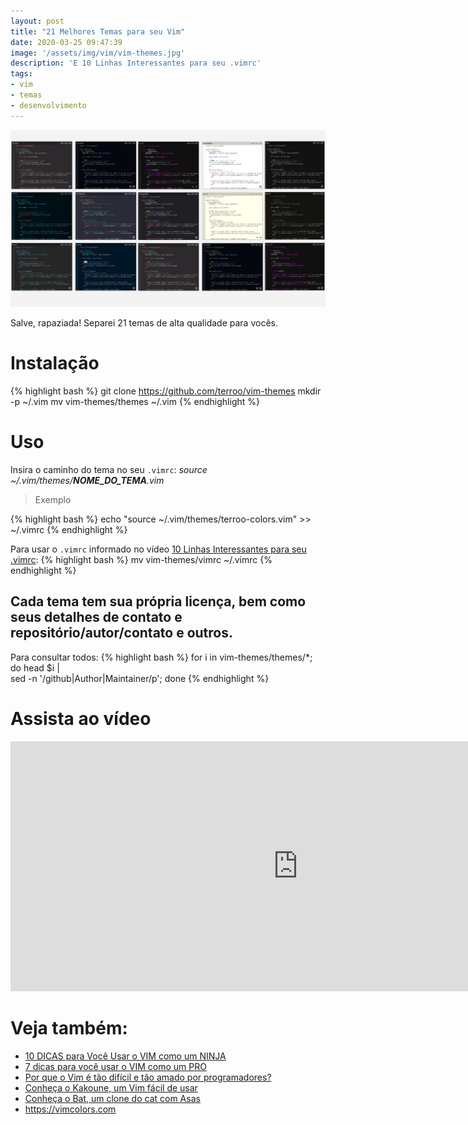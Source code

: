 ```yaml
---
layout: post
title: "21 Melhores Temas para seu Vim"
date: 2020-03-25 09:47:39
image: '/assets/img/vim/vim-themes.jpg'
description: 'E 10 Linhas Interessantes para seu .vimrc'
tags:
- vim
- temas
- desenvolvimento
---
```


![21 Melhores Temas para seu Vim](/assets/img/vim/vim-themes.jpg)

Salve, rapaziada! Separei 21 temas de alta qualidade para vocês.

# Instalação
{% highlight bash %}
git clone https://github.com/terroo/vim-themes
mkdir -p ~/.vim
mv vim-themes/themes ~/.vim
{% endhighlight %}

# Uso
Insira o caminho do tema no seu `.vimrc`: *source ~/.vim/themes/**NOME_DO_TEMA**.vim*
> Exemplo

{% highlight bash %}
echo "source ~/.vim/themes/terroo-colors.vim" >> ~/.vimrc
{% endhighlight %}

Para usar o `.vimrc` informado no vídeo [10 Linhas Interessantes para seu .vimrc]():
{% highlight bash %}
mv vim-themes/vimrc ~/.vimrc
{% endhighlight %}

## Cada tema tem sua própria licença, bem como seus detalhes de contato e repositório/autor/contato e outros.
Para consultar todos:
{% highlight bash %}
for i in vim-themes/themes/*; do head $i | \
sed -n '/github\|Author\|Maintainer/p'; done
{% endhighlight %}

# Assista ao vídeo
<iframe width="920" height="400" src="https://www.youtube.com/embed/XXGk3n1uzPg" frameborder="0" allow="accelerometer; autoplay; encrypted-media; gyroscope; picture-in-picture" allowfullscreen></iframe>

# Veja também:
- [10 DICAS para Você Usar o VIM como um NINJA](https://www.youtube.com/watch?v=nFWQJiLvjnk)
- [7 dicas para você usar o VIM como um PRO](http://bit.ly/VimDiolinux)
- [Por que o Vim é tão difícil e tão amado por programadores?](http://bit.ly/2yjqTX9)
- [Conheça o Kakoune, um Vim fácil de usar](http://bit.ly/2RUAUWe)
- [Conheça o Bat, um clone do cat com Asas](http://bit.ly/2Tv8uiR)
- <https://vimcolors.com>    
